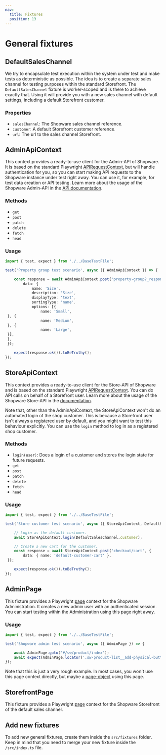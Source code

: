 ```yaml
---
nav:
  title: Fixtures
  position: 13
---
```


# General fixtures

## DefaultSalesChannel

We try to encapsulate test execution within the system under test and make tests as deterministic as possible. The idea is to create a separate sales channel for testing purposes within the standard Storefront. The `DefaultSalesChannel` fixture is worker-scoped and is there to achieve exactly that. Using it will provide you with a new sales channel with default settings, including a default Storefront customer.

### Properties

- `salesChannel`: The Shopware sales channel reference.
- `customer`: A default Storefront customer reference.
- `url`: The url to the sales channel Storefront.

## AdminApiContext

This context provides a ready-to-use client for the Admin-API of Shopware. It is based on the standard Playwright [APIRequestContext](https://playwright.dev/docs/api/class-apirequestcontext), but will handle authentication for you, so you can start making API requests to the Shopware instance under test right away. You can use it, for example, for test data creation or API testing. Learn more about the usage of the Shopware Admin-API in the [API documentation](https://shopware.stoplight.io/docs/admin-api/twpxvnspkg3yu-quick-start-guide).

### Methods

- `get`
- `post`
- `patch`
- `delete`
- `fetch`
- `head`

### Usage

```TypeScript
import { test, expect } from './../BaseTestFile';

test('Property group test scenario', async ({ AdminApiContext }) => {

    const response = await AdminApiContext.post('property-group?_response=1', {
        data: {
            name: 'Size',
            description: 'Size',
            displayType: 'text',
            sortingType: 'name',
            options: [{
                name: 'Small',
 }, {
                name: 'Medium',
 }, {
                name: 'Large',
 }],
 },
 });

    expect(response.ok()).toBeTruthy();
});
```

## StoreApiContext

This context provides a ready-to-use client for the Store-API of Shopware and is based on the standard Playwright [APIRequestContext](https://playwright.dev/docs/api/class-apirequestcontext). You can do API calls on behalf of a Storefront user. Learn more about the usage of the Shopware Store-API in the [documentation](https://shopware.stoplight.io/docs/store-api/38777d33d92dc-quick-start-guide).

Note that, other than the AdminApiContext, the StoreApiContext won't do an automated login of the shop customer. This is because a Storefront user isn't always a registered user by default, and you might want to test this behaviour explicitly. You can use the `login` method to log in as a registered shop customer.

### Methods

- `login(user)`: Does a login of a customer and stores the login state for future requests.
- `get`
- `post`
- `patch`
- `delete`
- `fetch`
- `head`

### Usage

```TypeScript
import { test, expect } from './../BaseTestFile';

test('Store customer test scenario', async ({ StoreApiContext, DefaultSalesChannel }) => {

    // Login as the default customer.
    await StoreApiContext.login(DefaultSalesChannel.customer);

    // Create a new cart for the customer.
    const response = await StoreApiContext.post('checkout/cart', {
        data: { name: 'default-customer-cart' },
 });

    expect(response.ok()).toBeTruthy();
});
```

## AdminPage

This fixture provides a Playwright [page](https://playwright.dev/docs/api/class-page) context for the Shopware Administration. It creates a new admin user with an authenticated session. You can start testing within the Administration using this page right away.

### Usage

```TypeScript
import { test, expect } from './../BaseTestFile';

test('Shopware admin test scenario', async ({ AdminPage }) => {

    await AdminPage.goto('#/sw/product/index');
    await expect(AdminPage.locator('.sw-product-list__add-physical-button')).toBeVisible();
});
```

Note that this is just a very rough example. In most cases, you won't use this page context directly, but maybe a [page-object](#page-objects) using this page.

## StorefrontPage

This fixture provides a Playwright [page](https://playwright.dev/docs/api/class-page) context for the Shopware Storefront of the default sales channel.

## Add new fixtures

To add new general fixtures, create them inside the `src/fixtures` folder. Keep in mind that you need to merge your new fixture inside the `/src/index.ts` file.
